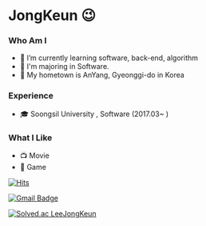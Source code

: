 # JongKeun 😉
### Who Am I
- 🌱 I’m currently learning software, back-end, algorithm
- 🥇 I'm majoring in Software.
- 🚅 My hometown is AnYang, Gyeonggi-do in Korea

### Experience
- 🎓 Soongsil University , Software (2017.03~ )


### What I Like
- 📺 Movie
- 🔵 Game


[![Hits](https://hits.seeyoufarm.com/api/count/incr/badge.svg?url=https%3A%2F%2Fgithub.com%2Fhaesoo9410&count_bg=%23EB8B10&title_bg=%23684327&icon=&icon_color=%23E7E7E7&title=VISIT&edge_flat=false)](https://github.com/LeeJongKeun)


[![Gmail Badge](https://img.shields.io/badge/Gmail-D14836?style=flat&logo=Gmail&logoColor=white)](mailto:johnny55043@gmail.com)

[![Solved.ac
LeeJongKeun](http://mazassumnida.wtf/api/v2/generate_badge?boj={handle})](https://solved.ac/{handle})

